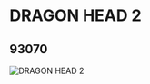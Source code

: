# DRAGON HEAD 2
## 93070
![DRAGON HEAD 2](https://lc-www-live-s.legocdn.com/media/bricks/5/2/4649529.jpg)